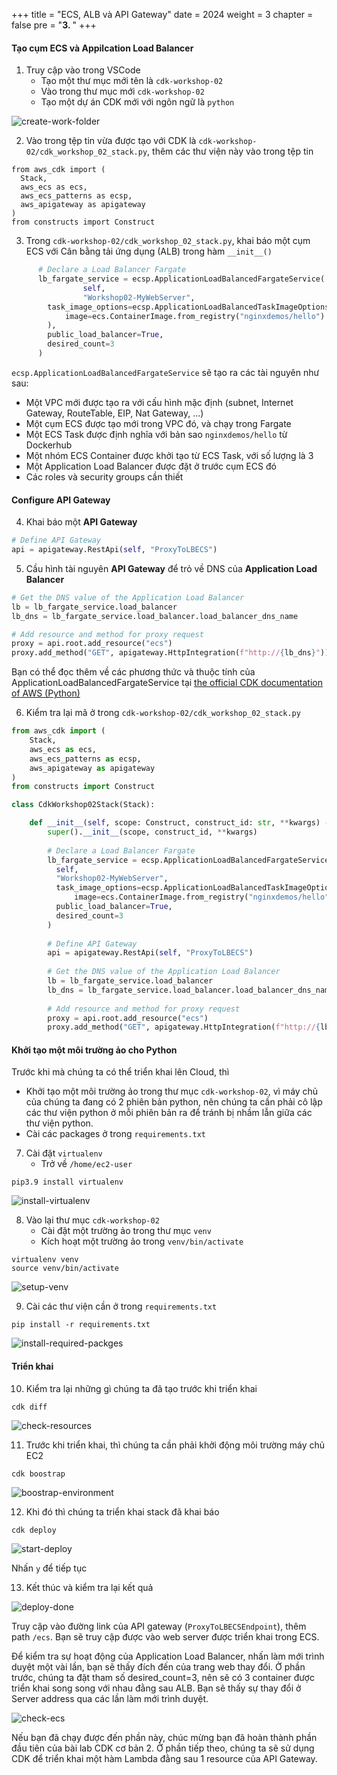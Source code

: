 +++
title = "ECS, ALB và API Gateway"
date = 2024
weight = 3
chapter = false
pre = "<b>3. </b>"
+++

#### Tạo cụm ECS và Appilcation Load Balancer

1. Truy cập vào trong VSCode
    - Tạo một thư mục mới tên là `cdk-workshop-02`
    - Vào trong thư mục mới `cdk-workshop-02`
    - Tạo một dự án CDK mới với ngôn ngữ là `python`

![create-work-folder](/images/3-ecs-alb-and-api-gateway/3.1-create-work-folder.png)

2. Vào trong tệp tin vừa được tạo với CDK là `cdk-workshop-02/cdk_workshop_02_stack.py`, thêm các thư viện này vào trong tệp tin

```
from aws_cdk import (
  Stack,
  aws_ecs as ecs,
  aws_ecs_patterns as ecsp,
  aws_apigateway as apigateway
)
from constructs import Construct
```

3. Trong `cdk-workshop-02/cdk_workshop_02_stack.py`, khai báo một cụm ECS với Cân bằng tải ứng dụng (ALB) trong hàm `__init__()`

```py
      # Declare a Load Balancer Fargate 
      lb_fargate_service = ecsp.ApplicationLoadBalancedFargateService(
				self, 
				"Workshop02-MyWebServer",
        task_image_options=ecsp.ApplicationLoadBalancedTaskImageOptions(
            image=ecs.ContainerImage.from_registry("nginxdemos/hello")
        ),
        public_load_balancer=True,
        desired_count=3
      )
```
`ecsp.ApplicationLoadBalancedFargateService` sẽ tạo ra các tài nguyên như sau:

  - Một VPC mới được tạo ra với cấu hình mặc định (subnet, Internet Gateway, RouteTable, EIP, Nat Gateway, …)
  - Một cụm ECS được tạo mới trong VPC đó, và chạy trong Fargate
  - Một ECS Task được định nghĩa với bản sao `nginxdemos/hello` từ Dockerhub
  - Một nhóm ECS Container được khởi tạo từ ECS Task, với số lượng là 3
  - Một Application Load Balancer được đặt ở trước cụm ECS đó
  - Các roles và security groups cần thiết

#### Configure API Gateway

4. Khai báo một **API Gateway**

```py
# Define API Gateway
api = apigateway.RestApi(self, "ProxyToLBECS")
```

5. Cầu hình tài nguyên **API Gateway** để trỏ về DNS của **Application Load Balancer**

```py
# Get the DNS value of the Application Load Balancer 
lb = lb_fargate_service.load_balancer
lb_dns = lb_fargate_service.load_balancer.load_balancer_dns_name

# Add resource and method for proxy request
proxy = api.root.add_resource("ecs")
proxy.add_method("GET", apigateway.HttpIntegration(f"http://{lb_dns}"))
```

Bạn có thể đọc thêm về các phương thức và thuộc tính của ApplicationLoadBalancedFargateService tại [the official CDK documentation of AWS (Python)](https://docs.aws.amazon.com/cdk/api/v2/python/aws_cdk.aws_ecs_patterns/ApplicationLoadBalancedFargateService.html)

6. Kiểm tra lại mã ở trong `cdk-workshop-02/cdk_workshop_02_stack.py`

```py
from aws_cdk import (
    Stack,
    aws_ecs as ecs,
    aws_ecs_patterns as ecsp,
    aws_apigateway as apigateway
)
from constructs import Construct

class CdkWorkshop02Stack(Stack):

    def __init__(self, scope: Construct, construct_id: str, **kwargs) -> None:
        super().__init__(scope, construct_id, **kwargs)
        
        # Declare a Load Balancer Fargate 
        lb_fargate_service = ecsp.ApplicationLoadBalancedFargateService(
          self, 
          "Workshop02-MyWebServer",
          task_image_options=ecsp.ApplicationLoadBalancedTaskImageOptions(
              image=ecs.ContainerImage.from_registry("nginxdemos/hello")),
          public_load_balancer=True,
          desired_count=3
        )
        
        # Define API Gateway
        api = apigateway.RestApi(self, "ProxyToLBECS")
        
        # Get the DNS value of the Application Load Balancer 
        lb = lb_fargate_service.load_balancer
        lb_dns = lb_fargate_service.load_balancer.load_balancer_dns_name
        
        # Add resource and method for proxy request
        proxy = api.root.add_resource("ecs")
        proxy.add_method("GET", apigateway.HttpIntegration(f"http://{lb_dns}"))
```

#### Khởi tạo một môi trường ảo cho Python
Trước khi mà chúng ta có thể triển khai lên Cloud, thì
  - Khởi tạo một môi trường ảo trong thư mục `cdk-workshop-02`, vì máy chủ của chúng ta đang có 2 phiên bản python, nên chúng ta cần phải cô lập các thư viện python ở mỗi phiên bản ra để tránh bị nhầm lẫn giữa các thư viện python.
  - Cài các packages ở trong `requirements.txt`

7. Cài đặt `virtualenv`
    - Trở về `/home/ec2-user`

```
pip3.9 install virtualenv
```

![install-virtualenv](/images/3-ecs-alb-and-api-gateway/3.2-install-virtualenv.png)

8. Vào lại thư mục `cdk-workshop-02`
    - Cài đặt một trường ảo trong thư mục `venv`
    - Kích hoạt một trường ảo trong `venv/bin/activate`

```
virtualenv venv
source venv/bin/activate
```

![setup-venv](/images/3-ecs-alb-and-api-gateway/3.3-setup-venv.png)

9. Cài các thư viện cần ở trong `requirements.txt`

```
pip install -r requirements.txt
```

![install-required-packges](/images/3-ecs-alb-and-api-gateway/3.4-install-required-packges.png)

#### Triển khai

10. Kiểm tra lại những gì chúng ta đã tạo trước khi triển khai

```
cdk diff
```

![check-resources](/images/3-ecs-alb-and-api-gateway/3.5-check-resources.png)

11. Trước khi triển khai, thì chúng ta cần phải khởi động môi trường máy chủ EC2

```
cdk boostrap
```

![boostrap-environment](/images/3-ecs-alb-and-api-gateway/3.6-boostrap-environment.png)

12. Khi đó thì chúng ta triển khai stack đã khai báo

```
cdk deploy
```

![start-deploy](/images/3-ecs-alb-and-api-gateway/3.7-start-deploy.png)

Nhấn `y` để tiếp tục

13. Kết thúc và kiểm tra lại kết quả

![deploy-done](/images/3-ecs-alb-and-api-gateway/3.8-deploy-done.png)

Truy cập vào đường link của API gateway (`ProxyToLBECSEndpoint`), thêm path `/ecs`. Bạn sẽ truy cập được vào web server được triển khai trong ECS.

Để kiểm tra sự hoạt động của Application Load Balancer, nhấn làm mới trình duyệt một vài lần, bạn sẽ thấy đích đến của trang web thay đổi. Ở phần trước, chúng ta đặt tham số desired_count=3, nên sẽ có 3 container được triển khai song song với nhau đằng sau ALB. Bạn sẽ thấy sự thay đổi ở Server address qua các lần làm mới trình duyệt.

![check-ecs](/images/3-ecs-alb-and-api-gateway/3.9-check-ecs.png)

Nếu bạn đã chạy được đến phần này, chúc mừng bạn đã hoàn thành phần đầu tiên của bài lab CDK cơ bản 2. Ở phần tiếp theo, chúng ta sẽ sử dụng CDK để triển khai một hàm Lambda đằng sau 1 resource của API Gateway.